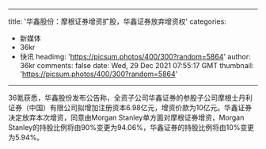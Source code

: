 
---
title: '华鑫股份：摩根证券增资扩股，华鑫证券放弃增资权'
categories: 
 - 新媒体
 - 36kr
 - 快讯
headimg: 'https://picsum.photos/400/300?random=5864'
author: 36kr
comments: false
date: Wed, 29 Dec 2021 07:55:17 GMT
thumbnail: 'https://picsum.photos/400/300?random=5864'
---

<div>   
36氪获悉，华鑫股份发布公告称，全资子公司华鑫证券的参股子公司摩根士丹利证券（中国）有限公司拟增加注册资本6.98亿元，增资价款为10亿元。华鑫证券决定放弃本次增资，同意由Morgan Stanley单方面对摩根证券增资，Morgan Stanley的持股比例将由90%变更为94.06%，华鑫证券的持股比例将由10%变更为5.94%。  
</div>
            